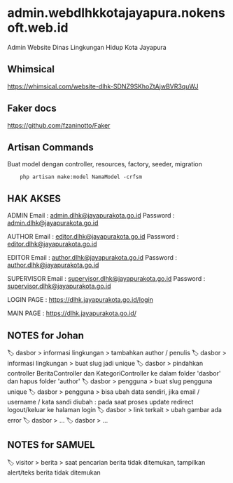 # admin.webdlhkkotajayapura.nokensoft.web.id
Admin Website Dinas Lingkungan Hidup Kota Jayapura


## Whimsical

https://whimsical.com/website-dlhk-SDNZ9SKhoZtAjwBVR3quWJ

## Faker docs

https://github.com/fzaninotto/Faker

## Artisan Commands

Buat model dengan controller, resources, factory, seeder, migration

```
    php artisan make:model NamaModel -crfsm
```

## HAK AKSES

ADMIN
Email       : admin.dlhk@jayapurakota.go.id
Password    : admin.dlhk@jayapurakota.go.id

AUTHOR
Email       : editor.dlhk@jayapurakota.go.id
Password    : editor.dlhk@jayapurakota.go.id

EDITOR
Email       : author.dlhk@jayapurakota.go.id
Password    : author.dlhk@jayapurakota.go.id

SUPERVISOR
Email       : supervisor.dlhk@jayapurakota.go.id
Password    : supervisor.dlhk@jayapurakota.go.id

LOGIN PAGE : https://dlhk.jayapurakota.go.id/login

MAIN PAGE : https://dlhk.jayapurakota.go.id/


## NOTES for Johan

🏷️ dasbor > informasi lingkungan > tambahkan author / penulis
🏷️ dasbor > informasi lingkungan > buat slug jadi unique
🏷️ dasbor > pindahkan controller BeritaController dan KategoriController ke dalam folder 'dasbor' dan hapus folder 'author'
🏷️ dasbor > pengguna > buat slug pengguna unique
🏷️ dasbor > pengguna > bisa ubah data sendiri, jika email / username / kata sandi diubah : pada saat proses update redirect logout/keluar ke halaman login
🏷️ dasbor > link terkait > ubah gambar ada error
🏷️ dasbor > ...
🏷️ dasbor > ...

## NOTES for SAMUEL
🏷️ visitor > berita > saat pencarian berita tidak ditemukan, tampilkan alert/teks berita tidak ditemukan
